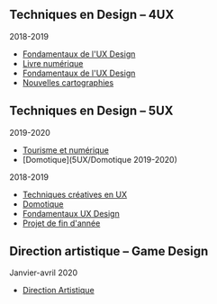 ## Techniques en Design – 4UX

2018-2019

- [Fondamentaux de l'UX Design](/4UX/fondamentaux-ux-design-01.md)
- [Livre numérique](4UX/Livre-numerique.md)
- [Fondamentaux de l'UX Design](4UX/fondamentaux-ux-design-02.md)
- [Nouvelles cartographies](4UX/nouvelles-cartographies.md)

## Techniques en Design – 5UX

2019-2020

- [Tourisme et numérique](5UX/Tourisme-et-numerique-2019)
- [Domotique](5UX/Domotique 2019-2020)

2018-2019

- [Techniques créatives en UX](5UX/techniques-creatives-en-ux.md)
- [Domotique](5UX/Domotique.md)
- [Fondamentaux UX Design](5UX/fondamentaux-ux-design.md)
- [Projet de fin d'année](5UX/projet-fin-annee.md)

## Direction artistique – Game Design

Janvier-avril 2020

- [Direction Artistique](GD/DA-2020.md)

